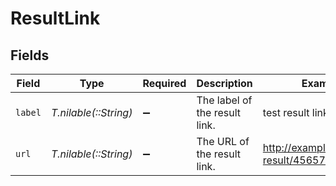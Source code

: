 # ResultLink


## Fields

| Field                                       | Type                                        | Required                                    | Description                                 | Example                                     |
| ------------------------------------------- | ------------------------------------------- | ------------------------------------------- | ------------------------------------------- | ------------------------------------------- |
| `label`                                     | *T.nilable(::String)*                       | :heavy_minus_sign:                          | The label of the result link.               | test result link                            |
| `url`                                       | *T.nilable(::String)*                       | :heavy_minus_sign:                          | The URL of the result link.                 | http://example.com/test-result/4565765/data |